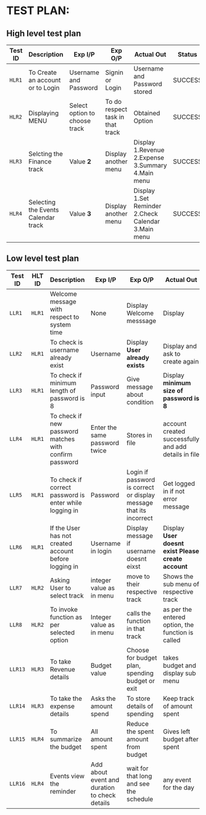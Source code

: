 # TEST PLAN:

## High level test plan

| **Test ID** | **Description**                                              | **Exp I/P** | **Exp O/P** | **Actual Out** |**Status**|**Type Of Test**  |    
|-------------|--------------------------------------------------------------|------------|-------------|----------------|-----------|-------|
|  `HLR1`       |To Create an account or to Login | Username and Password |Signin or Login |Username and Password stored|SUCCESS|Requirement based |
|  `HLR2`       |Displaying MENU| Select option to choose track |To do respect task in that track |Obtained Option  |SUCCESS  |Requirement based |
|`HLR3`  | Selcting the Finance track |Value **2**|Display another menu |Display 1.Revenue 2.Expense 3.Summary 4.Main menu |SUCCESS| Requirement based|
|`HLR4`  | Selecting the Events Calendar track |Value **3**| Display another menu| Display 1.Set Reminder 2.Check Calendar 3.Main menu|SUCCESS| Requirement based|

## Low level test plan

|**Test ID** | **HLT ID** | **Description** | **Exp I/P** | **Exp O/P** | **Actual Out** | **Type of test**|
|--------|--------|-------------|---------|---------|------------|-------------|
|`LLR1`  |`HLR1`  | Welcome message with respect to system time  |None| Display Welcome messsage | Display | Scenario based|
|`LLR2` | `HLR1` |To check is username already exist | Username |Display **User already exists** | Display and ask to create again | Boundary based|
|`LLR3` | `HLR1` | To check if minimum length of password is 8 | Password input| Give message about condition |Display **minimum size of password is 8**| Boundary based|
|`LLR4` | `HLR1` | To check if new password matches with confirm password |Enter the same password twice | Stores in file | account created successfully and add details in file | Requirement based|
|`LLR5` | `HLR1` | To check if correct password is enter while logging in |Password |Login if password is correct or display message that its incorrect| Get logged in if not error message | Boundary based|
|`LLR6` | `HLR1` | If the User has not created account before logging in |Username in login|Display message if username doesnt eixst | Display **User doesnt exist Please create account** | Boundary based|
|`LLR7`|`HLR2`|Asking User to select track| integer value as in menu| move to their respective track| Shows the sub menu of respective track| Requiremnet based|
|`LLR8`|`HLR2`| To invoke function as per selected option|Integer value as in menu| calls the function in that track| as per the entered option, the function is called| Requirement based|
|`LLR13`|`HLR3`| To take Revenue details| Budget value | Choose for budget plan, spending budget or exit | takes budget and display sub menu | Requirement based| 
|`LLR14`|`HLR3`| To take the expense details | Asks the amount spend | To store details of spending | Keep track of amount spent | Requirement based|
|`LLR15`|`HLR4`| To summarize the budget | All amount spent | Reduce the spent amount from budget | Gives left budget after spent | Requirement based |
|`LLR16`|`HLR4`| Events view the reminder | Add about event and duration to check details| wait for that long and see the schedule| any event for the day | Requirement based |
